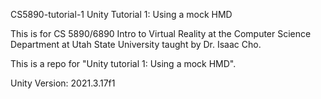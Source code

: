 CS5890-tutorial-1
Unity Tutorial 1: Using a mock HMD

This is for CS 5890/6890 Intro to Virtual Reality at the Computer Science Department at Utah State University taught by Dr. Isaac Cho.

This is a repo for "Unity tutorial 1: Using a mock HMD".

Unity Version: 2021.3.17f1
